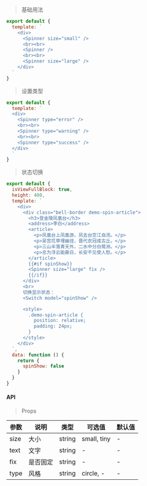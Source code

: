 > 基础用法

```js
export default {
  template: `
    <div>
      <Spinner size="small" />
      <br><br>
      <Spinner />
      <br><br>
      <Spinner size="large" />
    </div>
  `
}
```

> 设置类型

```js
export default {
  template: `
  <div>
    <Spinner type="error" />
    <br><br>
    <Spinner type="warning" />
    <br><br>
    <Spinner type="success" />
  </div>
  `
}
```

> 状态切换

```js
export default {
  isViewFullBlock: true,
  height: 400,
  template: `
    <div>
      <div class="bell-border demo-spin-article">
        <h3>登金陵凤凰台</h3>
        <address>李白</address>
        <article>
          <p>凤凰台上凤凰游，凤去台空江自流。</p>
          <p>吴宫花草埋幽径，晋代衣冠成古丘。</p>
          <p>三山半落青天外，二水中分白鹭洲。</p>
          <p>总为浮云能蔽日，长安不见使人愁。</p>
        </article>
        {{#if spinShow}}
        <Spinner size="large" fix />
        {{/if}}
      </div>
      <br>
      切换显示状态：
      <Switch model="spinShow" />

      <style>
        .demo-spin-article {
          position: relative;
          padding: 24px;
        }
      </style>
    </div>
  `,
  data: function () {
    return {
      spinShow: false
    }
  }
}
```

#### API

> Props

参数 | 说明 | 类型 | 可选值 | 默认值
---|---|---|---|---
size | 大小 | string | small, tiny | -
text | 文字 | string | - | -
fix | 是否固定 | string | - | -
type | 风格 | string | circle, - | -
